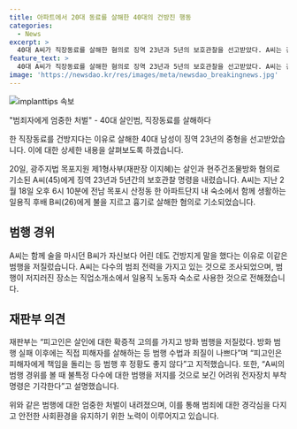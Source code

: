 ```yaml
---
title: 아파트에서 20대 동료를 살해한 40대의 건방진 행동
categories:
  - News
excerpt: >
  40대 A씨가 직장동료를 살해한 혐의로 징역 23년과 5년의 보호관찰을 선고받았다. A씨는 건방진 태도와 술에 취해 이를 지탱하지 못한 것으로 파악됐으며, 범행으로 26세 B씨를 살해한 것으로 밝혀졌다. A씨는 살인과 방화 혐의를 받았으며, 이전에도 다수의 범죄 전력을 가지고 있었다. 재판부는 A씨의 행동을 비난하며, 그의 범행이 다수에게 확산될 가능성은 낮다고 판단했다. (출처: 이데일리)
feature_text: >
  40대 A씨가 직장동료를 살해한 혐의로 징역 23년과 5년의 보호관찰을 선고받았다. A씨는 건방진 태도와 술에 취해 이를 지탱하지 못한 것으로 파악됐으며, 범행으로 26세 B씨를 살해한 것으로 밝혀졌다. A씨는 살인과 방화 혐의를 받았으며, 이전에도 다수의 범죄 전력을 가지고 있었다. 재판부는 A씨의 행동을 비난하며, 그의 범행이 다수에게 확산될 가능성은 낮다고 판단했다. (출처: 이데일리)
image: 'https://newsdao.kr/res/images/meta/newsdao_breakingnews.jpg'
---
```


<p><img src="https://newsdao.kr/res/images/meta/newsdao_breakingnews.jpg" alt="implanttips 속보" /></p>

<p>"범죄자에게 엄중한 처벌" - 40대 살인범, 직장동료를 살해하다</p>

<p>한 직장동료를 건방지다는 이유로 살해한 40대 남성이 징역 23년의 중형을 선고받았습니다. 이에 대한 상세한 내용을 살펴보도록 하겠습니다.</p>

<p data-ke-size="size16">20일, 광주지법 목포지원 제1형사부(재판장 이지혜)는 살인과 현주건조물방화 혐의로 기소된 A씨(45)에게 징역 23년과 5년간의 보호관찰 명령을 내렸습니다. A씨는 지난 2월 18일 오후 6시 10분에 전남 목포시 산정동 한 아파트단지 내 숙소에서 함께 생활하는 일용직 후배 B씨(26)에게 불을 지르고 흉기로 살해한 혐의로 기소되었습니다.</p>

<h2 data-ke-size="size26">범행 경위</h2>

<p data-ke-size="size16">A씨는 함께 술을 마시던 B씨가 자신보다 어린 데도 건방지게 말을 했다는 이유로 이같은 범행을 저질렀습니다. A씨는 다수의 범죄 전력을 가지고 있는 것으로 조사되었으며, 범행이 저지러진 장소는 직업소개소에서 일용직 노동자 숙소로 사용한 것으로 전해졌습니다.</p>

<h2 data-ke-size="size26">재판부 의견</h2>

<p data-ke-size="size16">재판부는 “피고인은 살인에 대한 확증적 고의를 가지고 방화 범행을 저질렀다. 방화 범행 실패 이후에는 직접 피해자를 살해하는 등 범행 수법과 죄질이 나쁘다”며 “피고인은 피해자에게 책임을 돌리는 등 범행 후 정황도 좋지 않다”고 지적했습니다. 또한, “A씨의 범행 경위를 볼 때 불특정 다수에 대한 범행을 저지를 것으로 보긴 어려워 전자장치 부착 명령은 기각한다”고 설명했습니다.</p>

<p>위와 같은 범행에 대한 엄중한 처벌이 내려졌으며, 이를 통해 범죄에 대한 경각심을 다지고 안전한 사회환경을 유지하기 위한 노력이 이루어지고 있습니다.</p>

